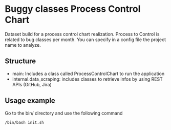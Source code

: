 # Buggy classes Process Control Chart 

Dataset build for a process control chart realization. 
Process to Control is related to bug classes per month. You can specify in a config file the project name to analyze.

## Structure

- main: Includes a class called ProcessControlChart to run the application 
- internal.data_scraping: includes classes to retrieve infos by using REST APIs (GitHub, Jira)


## Usage example
Go to the bin/ directory and use the following command

    /bin/bash init.sh